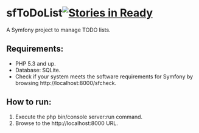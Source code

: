sfToDoList[![Stories in Ready](https://badge.waffle.io/jjbernal/sfToDoList.png?label=ready&title=Ready)](http://waffle.io/jjbernal/sfToDoList)
==========

A Symfony project to manage TODO lists.

Requirements:
--
* PHP 5.3 and up.
* Database: SQLite.
* Check if your system meets the software requirements for Symfony by browsing http://localhost:8000/sfcheck.

How to run:
--
1. Execute the php bin/console server:run command.
2. Browse to the http://localhost:8000 URL.
